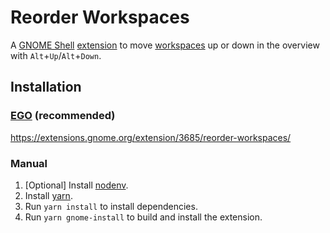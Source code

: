 # Reorder Workspaces

A [GNOME Shell](https://wiki.gnome.org/Projects/GnomeShell)
[extension](https://wiki.gnome.org/Projects/GnomeShell/Extensions) to move
[workspaces](https://help.gnome.org/users/gnome-help/stable/shell-workspaces.html.en)
up or down in the overview with `Alt`+`Up`/`Alt`+`Down`.

## Installation

### [EGO](https://extensions.gnome.org/) (recommended)

<https://extensions.gnome.org/extension/3685/reorder-workspaces/>

### Manual

1. [Optional] Install [nodenv](https://github.com/nodenv/nodenv).
2. Install [yarn](https://yarnpkg.com/).
3. Run `yarn install` to install dependencies.
4. Run `yarn gnome-install` to build and install the extension.
